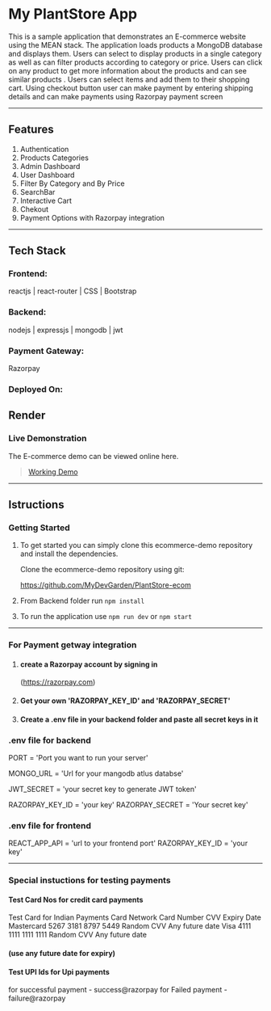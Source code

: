 # My PlantStore App
This is a sample application that demonstrates an E-commerce website using the MEAN stack. The application loads products a MongoDB database and displays them. Users can select to display products in a single category as well as can filter products according to category or price. Users can click on any product to get more information about the products and can see similar products . Users can select items and add them to their shopping cart. Using checkout button user can make payment by entering shipping details and can make payments using Razorpay payment screen 

---
## Features

1. Authentication 
2. Products Categories
3. Admin Dashboard
4. User Dashboard
5. Filter By Category and By Price
6. SearchBar
7. Interactive Cart
8. Chekout
9. Payment Options with Razorpay integration
---

## Tech Stack
### Frontend:

reactjs | react-router |  CSS | Bootstrap 

### Backend:

nodejs | expressjs | mongodb | jwt 

### Payment Gateway:

Razorpay

### Deployed On:

Render
---

### Live Demonstration
The E-commerce demo can be viewed online here.
>[Working Demo](https://ecommerce-plantstore.onrender.com)
---

## Istructions

### Getting Started 
1. To get started you can simply clone this ecommerce-demo repository and install the dependencies.

    Clone the ecommerce-demo repository using git:

    https://github.com/MyDevGarden/PlantStore-ecom

2. From Backend folder run ``npm install``
3. To run the application use ``npm run dev`` or ``npm start``

___

### For Payment getway integration 
1. #### create a Razorpay account by signing in
    (https://razorpay.com)

2. #### Get your own  'RAZORPAY_KEY_ID' and 'RAZORPAY_SECRET'
3. #### Create a .env file in your backend folder and paste all secret keys in it

### .env file for backend

PORT = 'Port you want to run your server'

MONGO_URL = 'Url for your mangodb atlus databse'

JWT_SECRET = 'your secret key to generate JWT token'

RAZORPAY_KEY_ID = 'your key'
RAZORPAY_SECRET = 'Your secret key'

### .env file for frontend

REACT_APP_API = 'url to your frontend port'
RAZORPAY_KEY_ID = 'your key'
___
### Special instuctions for testing payments
#### Test Card Nos for credit card payments
Test Card for Indian Payments
Card Network	Card Number	CVV	Expiry Date
Mastercard	5267 3181 8797 5449	Random CVV	Any future date
Visa	4111 1111 1111 1111	Random CVV	Any future date

#### (use any future date for expiry)

#### Test UPI Ids for Upi payments
for successful payment - success@razorpay 
for Failed payment - failure@razorpay 

